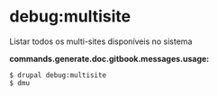 # debug:multisite
Listar todos os multi-sites disponíveis no sistema

**commands.generate.doc.gitbook.messages.usage:**
```
$ drupal debug:multisite
$ dmu  
```
